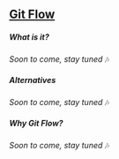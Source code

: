 ## [Git Flow](https://www.atlassian.com/git/tutorials/comparing-workflows/gitflow-workflow)
##### What is it?
_Soon to come, stay tuned_ 🎶

##### Alternatives
_Soon to come, stay tuned_ 🎶

##### Why Git Flow?
_Soon to come, stay tuned_ 🎶
